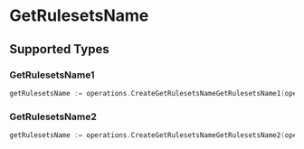 # GetRulesetsName


## Supported Types

### GetRulesetsName1

```go
getRulesetsName := operations.CreateGetRulesetsNameGetRulesetsName1(operations.GetRulesetsName1{/* values here */})
```

### GetRulesetsName2

```go
getRulesetsName := operations.CreateGetRulesetsNameGetRulesetsName2(operations.GetRulesetsName2{/* values here */})
```

